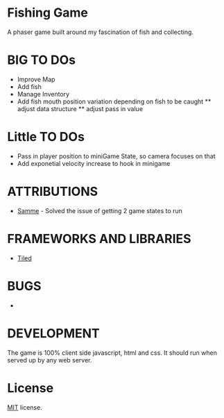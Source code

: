 Fishing Game
==========================

A phaser game built around my fascination of fish and collecting.

BIG TO DOs
==================
* Improve Map
* Add fish
* Manage Inventory
* Add fish mouth position variation depending on fish to be caught
** adjust data structure
** adjust pass in value

Little TO DOs
==================
* Pass in player position to miniGame State, so camera focuses on that
* Add exponetial velocity increase to hook in minigame


ATTRIBUTIONS
==================

* [Samme](http://www.html5gamedevs.com/profile/22815-samme/) - Solved the issue of getting 2 game states to run


FRAMEWORKS AND LIBRARIES
========================

* [Tiled](http://www.mapeditor.org/)

BUGS
==================

* 

DEVELOPMENT
===========

The game is 100% client side javascript, html and css. It should run when served up by any web server.

License
=======

[MIT](http://en.wikipedia.org/wiki/MIT_License) license.


